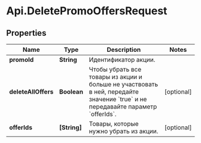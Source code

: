 # Api.DeletePromoOffersRequest

## Properties

Name | Type | Description | Notes
------------ | ------------- | ------------- | -------------
**promoId** | **String** | Идентификатор акции. | 
**deleteAllOffers** | **Boolean** | Чтобы убрать все товары из акции и больше не участвовать в ней, передайте значение &#x60;true&#x60; и не передавайте параметр &#x60;offerIds&#x60;. | [optional] 
**offerIds** | **[String]** | Товары, которые нужно убрать из акции. | [optional] 


